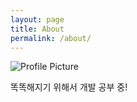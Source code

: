 ```yaml
---
layout: page
title: About
permalink: /about/
---
```


<img src="{{ site.baseurl }}/assets/profile-placeholder.jpeg" title="Profile Picture" class="profile">

똑똑해지기 위해서 개발 공부 중!